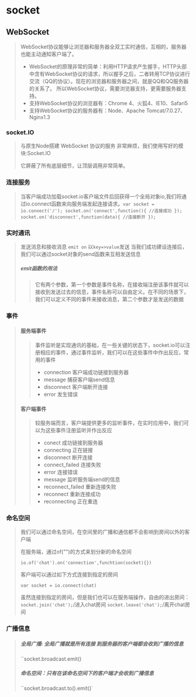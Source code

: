 # socket

## WebSocket

> WebSocket协议能够让浏览器和服务器全双工实时通信，互相的，服务器也能主动通知客户端了。
>
> * WebSocket的原理非常的简单：利用HTTP请求产生握手，HTTP头部中含有WebSocket协议的请求，所以握手之后，二者转用TCP协议进行交流（QQ的协议）。现在的浏览器和服务器之间，就是QQ和QQ服务器的关系了。
>   所以WebSocket协议，需要浏览器支持，更需要服务器支持。
> * 支持WebSocket协议的浏览器有：Chrome 4、火狐4、IE10、Safari5
> * 支持WebSocket协议的服务器有：Node、Apache Tomcat/7.0.27、Nginx1.3

### socket.IO

> 与原生Node搭建 WebSocket 协议的服务 非常麻烦，我们使用写好的模块:Socket.IO
>
> 它屏蔽了所有底层细节，让顶层调用非常简单。

### 连接服务

> 当客户端成功加载socket.io客户端文件后回获得一个全局对象io,我们将通过io.connect函数来向服务端发起连接请求。`var socket
> = io.connect('/');
> socket.on('connect',function(){
> //连接成功
> });
> socket.on('disconnect',function(data){
> //连接断开
> }); `

### 实时通讯

> 发送消息和接收消息 `emit on` 以`key=>value`发送 当我们成功建设连接后，我们可以通过socket对象的send函数来互相发送信息
>
> ##### emit函数的用法
>
> > 它有两个参数，第一个参数是事件名称，在接收端注册该事件就可以接收到发送过去的信息，事件名称可以自由定义。在不同的场景下，我们可以定义不同的事件来接收消息，第二个参数才是发送的数据

### 事件

> #### 服务端事件
>
> > 事件监听是实现通讯的基础，在一些关键的状态下，socket.io可以注册相应的事件，通过事件监听，我们可以在这些事件中作出反应，常用的事件
> >
> > * connection 客户端成功链接到服务器
> > * message 捕获客户端send信息
> > * disconnect 客户端断开连接
> > * error 发生错误
>
> #### 客户端事件
>
> > 较服务端而言，客户端提供更多的监听事件，在实时应用中，我们可以为这些事件注册监听并作出反应
> >
> > * conect 成功链接到服务器
> > * connecting  正在链接
> > * disconnect  断开连接
> > * connect_failed   连接失败
> > * error  连接错误
> > * message   监听服务端send的信息
> > * reconnect_failed   重新连接失败
> > * reconnect   重新连接成功
> > * reconnecting   正在重连

### 命名空间

> 我们可以通过命名空间，在空间里的广播和通信都不会影响到房间以外的客户端
>
> 在服务端，通过of("")的方式来划分新的命名空间
>
> `io.of('chat').on('connection',funchtion(socket){})`
>
> 客户端可以通过如下方式连接到指定的房间
>
> `var socket = io.connect(chat)`
>
> 虽然连接到指定的房间，但是我们也可以在服务端操作，自由的进出房间：
> 	`socket.join('chat');`/进入chat房间
> 	`socket.leave('chat');`/离开chat房间

### 广播信息

> ##### 全局广播: 全局广播就是所有连接 到服务器的客户端都会收到广播的信息
>
> ``socket.broadcast.emit()
>
> ##### 命名空间：只有在该命名空间下的客户端才会收到广播信息
>
> ``socket.broadcast.to().emit()`

